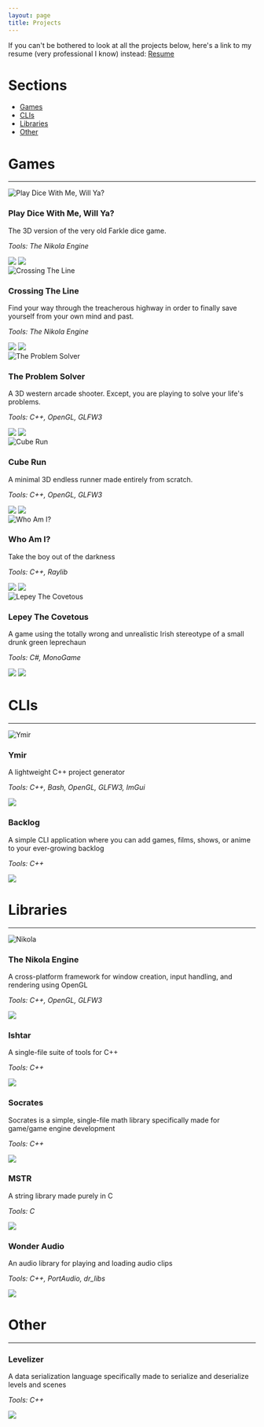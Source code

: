 ```yaml
---
layout: page
title: Projects
---
```


If you can't be bothered to look at all the projects below, here's a link to my resume (very professional I know) instead: [Resume](https://frodoalaska.github.io/assets/mohamedag_resume.pdf)  

# Sections
- [Games](#games)
- [CLIs](#clis)
- [Libraries](#libraries)
- [Other](#other)

# Games
<hr color="#ffffff">

<div class="projects-container">

<!-- Dice Will Ya -->
<div class="project-card"> 
    <img src="https://frodoalaska.github.io/assets/img/screenshots/dice.png" alt="Play Dice With Me, Will Ya?" class="project-image">
    <div class="project-content">
        <h3 class="project-title">Play Dice With Me, Will Ya?</h3>
        <p class="project-desc">The 3D version of the very old Farkle dice game.</p>
        <p><em>Tools: The Nikola Engine</em></p>
        <div class="project-links">
            <a href="http://github.com/FrodoAlaska/DiceWillYa" class="project-link"><img src="https://frodoalaska.github.io/assets/img/icons/github_icon.png" class="link-icon"></a>
            <a href="https://frodoalaska.itch.io/dice-will-ya" class="project-link"><img src="https://frodoalaska.github.io/assets/img/icons/itch_icon.png" class="link-icon"></a>
        </div>
    </div>
</div>

<!-- Crossing The Line -->
<div class="project-card"> 
    <img src="https://frodoalaska.github.io/assets/img/screenshots/ctl.png" alt="Crossing The Line" class="project-image">
    <div class="project-content">
        <h3 class="project-title">Crossing The Line</h3>
        <p class="project-desc">Find your way through the treacherous highway in order to finally save yourself from your own mind and past.</p>
        <p><em>Tools: The Nikola Engine</em></p>
        <div class="project-links">
            <a href="http://github.com/FrodoAlaska/CrossingTheLine" class="project-link"><img src="https://frodoalaska.github.io/assets/img/icons/github_icon.png" class="link-icon"></a>
            <a href="https://frodoalaska.itch.io/crossing-the-line" class="project-link"><img src="https://frodoalaska.github.io/assets/img/icons/itch_icon.png" class="link-icon"></a>
        </div>
    </div>
</div>

<!-- The Problem Solver -->
<div class="project-card">
    <img src="https://frodoalaska.github.io/assets/img/screenshots/tps.png" alt="The Problem Solver" class="project-image">
    <div class="project-content">
        <h3 class="project-title">The Problem Solver</h3>
        <p class="project-desc">A 3D western arcade shooter. Except, you are playing to solve your life's problems.</p>
        <p><em>Tools: C++, OpenGL, GLFW3</em></p>
        <div class="project-links">
            <a href="http://github.com/FrodoAlaska/TheProblemSolver" class="project-link"><img src="https://frodoalaska.github.io/assets/img/icons/github_icon.png" class="link-icon"></a>
            <a href="https://frodoalaska.itch.io/the-problem-solver" class="project-link"><img src="https://frodoalaska.github.io/assets/img/icons/itch_icon.png" class="link-icon"></a>
        </div>
    </div>
</div>

<!-- Cube Run -->
<div class="project-card">
    <img src="https://frodoalaska.github.io/assets/img/screenshots/cube_run.png" alt="Cube Run" class="project-image">
    <div class="project-content">
        <h3 class="project-title">Cube Run</h3>
        <p class="project-desc">A minimal 3D endless runner made entirely from scratch.</p>
        <p><em>Tools: C++, OpenGL, GLFW3</em></p>
        <div class="project-links">
            <a href="http://github.com/FrodoAlaska/CubeRun" class="project-link"><img src="https://frodoalaska.github.io/assets/img/icons/github_icon.png" class="link-icon"></a>
            <a href="https://frodoalaska.itch.io/cube-run" class="project-link"><img src="https://frodoalaska.github.io/assets/img/icons/itch_icon.png" class="link-icon"></a>
        </div>
    </div>
</div>

<!-- Who Am I -->
<div class="project-card">
    <img src="https://frodoalaska.github.io/assets/img/screenshots/who-am-i.png" alt="Who Am I?" class="project-image">
    <div class="project-content">
        <h3 class="project-title">Who Am I?</h3>
        <p class="project-desc">Take the boy out of the darkness</p>
        <p><em>Tools: C++, Raylib</em></p>
        <div class="project-links">
            <a href="http://github.com/FrodoAlaska/WhoAmI" class="project-link"><img src="https://frodoalaska.github.io/assets/img/icons/github_icon.png" class="link-icon"></a>
            <a href="https://frodoalaska.itch.io/who-am-i" class="project-link"><img src="https://frodoalaska.github.io/assets/img/icons/itch_icon.png" class="link-icon"></a>
        </div>
    </div>
</div>

<!-- Lepey The Covetous -->
<div class="project-card"> 
    <img src="https://frodoalaska.github.io/assets/img/screenshots/lepey.png" alt="Lepey The Covetous" class="project-image">
    <div class="project-content">
        <h3 class="project-title">Lepey The Covetous</h3>
        <p class="project-desc">A game using the totally wrong and unrealistic Irish stereotype of a small drunk green leprechaun</p>
        <p><em>Tools: C#, MonoGame</em></p>
        <div class="project-links">
            <a href="http://github.com/FrodoAlaska/LepeyTheCovetous" class="project-link"><img src="https://frodoalaska.github.io/assets/img/icons/github_icon.png" class="link-icon"></a>
            <a href="https://frodoalaska.itch.io/lepey-the-covetous" class="project-link"><img src="https://frodoalaska.github.io/assets/img/icons/itch_icon.png" class="link-icon"></a>
        </div>
    </div>
</div>

</div>

# CLIs 
<hr color="#ffffff">

<div class="projects-container">

<!-- Ymir -->
<div class="project-card"> 
    <img src="https://frodoalaska.github.io/assets/img/screenshots/ymir.png" alt="Ymir" class="project-image">
    <div class="project-content">
        <h3 class="project-title">Ymir</h3>
        <p class="project-desc">A lightweight C++ project generator</p>
        <p><em>Tools: C++, Bash, OpenGL, GLFW3, ImGui</em></p>
        <div class="project-links">
            <a href="http://github.com/FrodoAlaska/Ymir" class="project-link"><img src="https://frodoalaska.github.io/assets/img/icons/github_icon.png" class="link-icon"></a>
        </div>
    </div>
</div>

<!-- Backlog -->
<div class="project-card"> 
    <div class="project-content">
        <h3 class="project-title">Backlog</h3>
        <p class="project-desc">A simple CLI application where you can add games, films, shows, or anime to your ever-growing backlog</p>
        <p><em>Tools: C++</em></p>
        <div class="project-links">
            <a href="http://github.com/FrodoAlaska/Backlog" class="project-link"><img src="https://frodoalaska.github.io/assets/img/icons/github_icon.png" class="link-icon"></a>
        </div>
    </div>
</div>

</div>

# Libraries 
<hr color="#ffffff">

<div class="projects-container">

<!-- Nikola Engine -->
<div class="project-card"> 
    <img src="https://frodoalaska.github.io/assets/img/screenshots/engine-thingy-4.png" alt="Nikola" class="project-image">
    <div class="project-content">
        <h3 id="nikola-engine" class="project-title">The Nikola Engine</h3>
        <p class="project-desc">A cross-platform framework for window creation, input handling, and rendering using OpenGL</p>
        <p><em>Tools: C++, OpenGL, GLFW3</em></p>
        <div class="project-links">
            <a href="http://github.com/FrodoAlaska/Nikola" class="project-link"><img src="https://frodoalaska.github.io/assets/img/icons/github_icon.png" class="link-icon"></a>
        </div>
    </div>
</div>

<!-- Ishtar -->
<div class="project-card"> 
    <div class="project-content">
        <h3 class="project-title">Ishtar</h3>
        <p class="project-desc">A single-file suite of tools for C++</p>
        <p><em>Tools: C++</em></p>
        <div class="project-links">
            <a href="http://github.com/FrodoAlaska/Ishtar" class="project-link"><img src="https://frodoalaska.github.io/assets/img/icons/github_icon.png" class="link-icon"></a>
        </div>
    </div>
</div>

<!-- Socrates -->
<div class="project-card"> 
    <div class="project-content">
        <h3 class="project-title">Socrates</h3>
        <p class="project-desc">Socrates is a simple, single-file math library specifically made for game/game engine development</p>
        <p><em>Tools: C++</em></p>
        <div class="project-links">
            <a href="http://github.com/FrodoAlaska/Socrates" class="project-link"><img src="https://frodoalaska.github.io/assets/img/icons/github_icon.png" class="link-icon"></a>
        </div>
    </div>
</div>

<!-- MSTR -->
<div class="project-card"> 
    <div class="project-content">
        <h3 class="project-title">MSTR</h3>
        <p class="project-desc">A string library made purely in C</p>
        <p><em>Tools: C</em></p>
        <div class="project-links">
            <a href="http://github.com/FrodoAlaska/MSTR" class="project-link"><img src="https://frodoalaska.github.io/assets/img/icons/github_icon.png" class="link-icon"></a>
        </div>
    </div>
</div>

<!-- Wonder Audio -->
<div class="project-card"> 
    <div class="project-content">
        <h3 class="project-title">Wonder Audio</h3>
        <p class="project-desc">An audio library for playing and loading audio clips</p>
        <p><em>Tools: C++, PortAudio, dr_libs</em></p>
        <div class="project-links">
            <a href="http://github.com/FrodoAlaska/WonderAudio" class="project-link"><img src="https://frodoalaska.github.io/assets/img/icons/github_icon.png" class="link-icon"></a>
        </div>
    </div>
</div>

</div>

# Other
<hr color="#ffffff">

<!-- Levelizer -->
<div class="project-card"> 
    <div class="project-content">
        <h3 class="project-title">Levelizer</h3>
        <p class="project-desc">A data serialization language specifically made to serialize and deserialize levels and scenes</p>
        <p><em>Tools: C++</em></p>
        <div class="project-links">
            <a href="http://github.com/FrodoAlaska/Levelizer" class="project-link"><img src="https://frodoalaska.github.io/assets/img/icons/github_icon.png" class="link-icon"></a>
        </div>
    </div>
</div>
